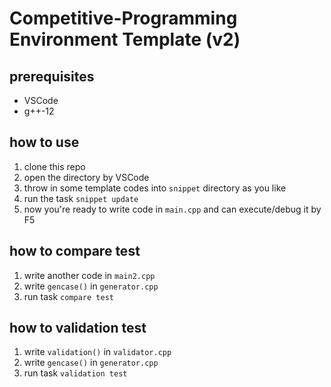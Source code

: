 # Competitive-Programming Environment Template (v2)

## prerequisites

- VSCode
- g++-12

## how to use

1. clone this repo
2. open the directory by VSCode
3. throw in some template codes into `snippet` directory as you like
4. run the task `snippet update`
5. now you're ready to write code in `main.cpp` and can execute/debug it by F5

## how to compare test

1. write another code in `main2.cpp`
2. write `gencase()` in `generator.cpp`
3. run task `compare test`

## how to validation test

1. write `validation()` in `validator.cpp`
2. write `gencase()` in `generator.cpp`
3. run task `validation test`
